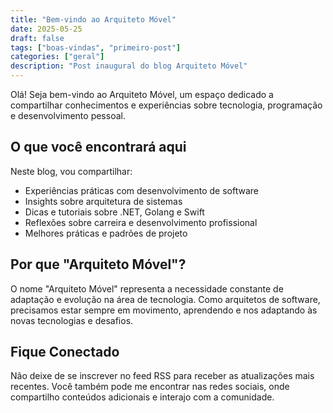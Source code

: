```yaml
---
title: "Bem-vindo ao Arquiteto Móvel"
date: 2025-05-25
draft: false
tags: ["boas-vindas", "primeiro-post"]
categories: ["geral"]
description: "Post inaugural do blog Arquiteto Móvel"
---
```


Olá! Seja bem-vindo ao Arquiteto Móvel, um espaço dedicado a compartilhar conhecimentos e experiências sobre tecnologia, programação e desenvolvimento pessoal.

## O que você encontrará aqui

Neste blog, vou compartilhar:

- Experiências práticas com desenvolvimento de software
- Insights sobre arquitetura de sistemas
- Dicas e tutoriais sobre .NET, Golang e Swift
- Reflexões sobre carreira e desenvolvimento profissional
- Melhores práticas e padrões de projeto

## Por que "Arquiteto Móvel"?

O nome "Arquiteto Móvel" representa a necessidade constante de adaptação e evolução na área de tecnologia. Como arquitetos de software, precisamos estar sempre em movimento, aprendendo e nos adaptando às novas tecnologias e desafios.

## Fique Conectado

Não deixe de se inscrever no feed RSS para receber as atualizações mais recentes. Você também pode me encontrar nas redes sociais, onde compartilho conteúdos adicionais e interajo com a comunidade.
